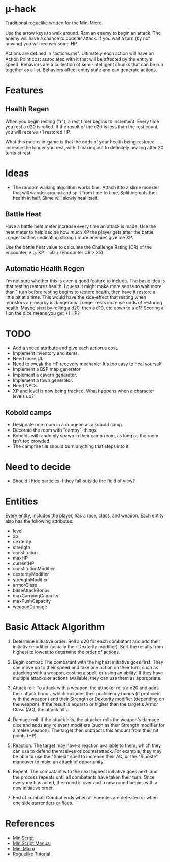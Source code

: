 # µ-hack

Traditional roguelike written for the Mini Micro.

Use the arrow keys to walk around.  Ram an enemy to begin an attack.  The enemy will have a chance to counter attack.
If you wait a turn (by not moving) you will recover some HP.

Actions are defined in "actions.ms".  Ultimately each action will have an Action Point cost associated with it that will be affected by the entity's speed.
Behaviors are a collection of semi-intelligent chunks that can be run together as a list.  Behaviors affect entity state and can generate actions.


# Features

## Health Regen

When you begin resting ("r"), a rest timer begins to increment.  Every time you rest a d20 is rolled.  If the result of the d20 is less than the rest count, you will receive +1 restored HP.

What this means in-game is that the odds of your health being restored increase the longer you rest, with it maxing out to definitely healing after 20 turns at rest.

# Ideas

* The random walking algorithm works fine.  Attach it to a slime monster that will wander around and split from time to time.  Splitting cuts the health in half.  Slime will slowly heal itself.

## Battle Heat

Have a battle heat meter increase every time an attack is made.  Use the heat meter to help decide how much XP the player gets after the battle.  Longer battles (indicating strong / more enemies give me XP.

Use the battle heat value to calculate the Challenge Rating (CR) of the encounter, e.g. XP = 50 + (Encounter CR × 25)

## Automatic Health Regen

I'm not sure whether this is even a good feature to include.
The basic idea is that resting restores health.
I guess it might make more sense to wait more than 1 turn before resting begins to restore health, then have it restore a little bit at a time.
This would have the side-effect that resting when monsters are nearby is dangerous.
Longer rests increase odds of restoring health.  Maybe start by rolling a d20, then a d19, etc down to a d1?  Scoring a 1 on the dice means you get +1 HP? 

# TODO

* Add a speed attribute and give each action a cost.
* Implement inventory and items.
* Need more UI.
* Need to tweak the HP recovery mechanic.  It's too easy to heal yourself.
* Implement a BSP map generator.
* Implement a cavern generator.
* Implement a town generator.
* Need NPCs.
* XP and level is now being tracked.  What happens when a character levels up?

## Kobold camps

* Designate one room in a dungeon as a kobold camp.
* Decorate the room with "campy"-things.
* Kobolds will randomly spawn in their camp room, as long as the room isn't too crowded.
* The campfire tile should burn anything that steps into it.


# Need to decide
* Should I hide particles if they fall outside the field of view?


# Entities

Every entity, includes the player, has a race, class, and weapon.
Each entity also has the following attributes:
* level
* xp
* dexterity
* strength
* constitution
* maxHP
* currentHP
* constitutionModifier
* dexterityModifier
* strengthModifier
* armorClass
* baseAttackBonus
* maxCarryingCapacity
* maxPushCapacity
* weaponDamage


# Basic Attack Algorithm

1. Determine initiative order: Roll a d20 for each combatant and add their initiative modifier (usually their Dexterity modifier). Sort the results from highest to lowest to determine the order of actions.

2. Begin combat: The combatant with the highest initiative goes first. They can move up to their speed and take one action on their turn, such as attacking with a weapon, casting a spell, or using an ability. If they have multiple attacks or actions available, they can use them as appropriate.

3. Attack roll: To attack with a weapon, the attacker rolls a d20 and adds their attack bonus, which includes their proficiency bonus (if proficient with the weapon) and their Strength or Dexterity modifier (depending on the weapon). If the result is equal to or higher than the target's Armor Class (AC), the attack hits.

4. Damage roll: If the attack hits, the attacker rolls the weapon's damage dice and adds any relevant modifiers (such as their Strength modifier for a melee weapon). The target then subtracts this amount from their hit points (HP).

5. Reaction: The target may have a reaction available to them, which they can use to defend themselves or counterattack. For example, they may be able to use the "Shield" spell to increase their AC, or the "Riposte" maneuver to make an attack of opportunity.

6. Repeat: The combatant with the next highest initiative goes next, and the process repeats until all combatants have taken their turn. Once everyone has acted, the round is over and a new round begins with a new initiative order.

7. End of combat: Combat ends when all enemies are defeated or when one side surrenders or flees.


# References
* [MiniScript](https://miniscript.org/)
* [MiniScript Manual](https://miniscript.org/files/MiniScript-Manual.pdf)
* [Mini Micro](https://miniscript.org/wiki/Mini_Micro)
* [Roguelike Tutorial](https://rogueliketutorials.com/tutorials/tcod/v2/)


